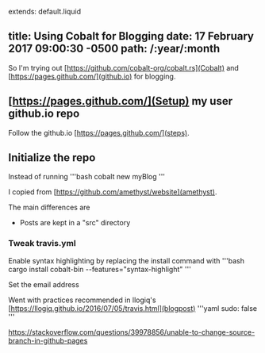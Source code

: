 extends: default.liquid

title: Using Cobalt for Blogging
date: 17 February 2017 09:00:30 -0500
path: /:year/:month
---

So I'm trying out [https://github.com/cobalt-org/cobalt.rs](Cobalt) and [https://pages.github.com/](github.io) for blogging.

## [https://pages.github.com/](Setup) my user github.io repo

Follow the github.io [https://pages.github.com/](steps).

## Initialize the repo

Instead of running
'''bash
cobalt new myBlog
'''

I copied from [https://github.com/amethyst/website](amethyst).

The main differences are
- Posts are kept in a "src" directory

### Tweak travis.yml

Enable syntax highlighting by replacing the install command with
'''bash
cargo install cobalt-bin --features="syntax-highlight"
'''

Set the email address

Went with practices recommended in llogiq's [https://llogiq.github.io/2016/07/05/travis.html](blogpost)
'''yaml
sudo: false
'''


https://stackoverflow.com/questions/39978856/unable-to-change-source-branch-in-github-pages
